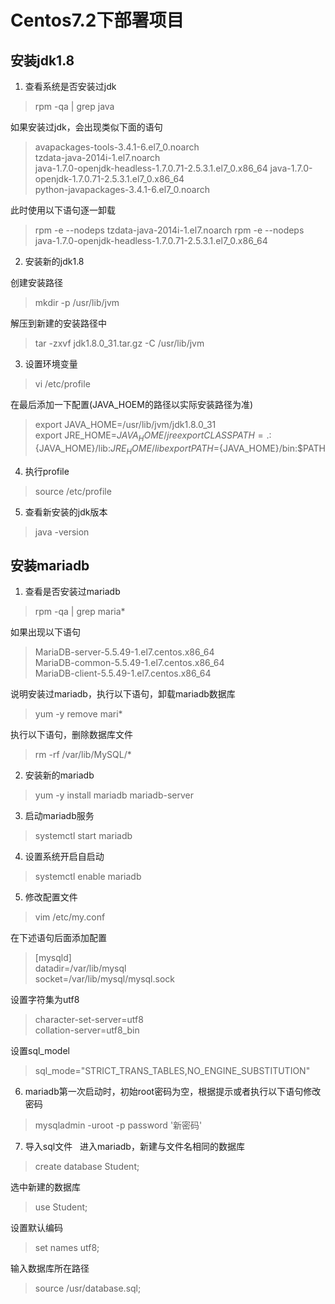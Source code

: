 
Centos7.2下部署项目
==================
安装jdk1.8
---------------
1. 查看系统是否安装过jdk 
>rpm -qa | grep java  


如果安装过jdk，会出现类似下面的语句
> avapackages-tools-3.4.1-6.el7_0.noarch  
> tzdata-java-2014i-1.el7.noarch  
> java-1.7.0-openjdk-headless-1.7.0.71-2.5.3.1.el7_0.x86_64 
> java-1.7.0-openjdk-1.7.0.71-2.5.3.1.el7_0.x86_64  
> python-javapackages-3.4.1-6.el7_0.noarch  

此时使用以下语句逐一卸载  
>rpm -e --nodeps tzdata-java-2014i-1.el7.noarch 
>rpm -e --nodeps java-1.7.0-openjdk-headless-1.7.0.71-2.5.3.1.el7_0.x86_64 

2. 安装新的jdk1.8 

创建安装路径  
> mkdir  -p /usr/lib/jvm  

解压到新建的安装路径中 
> tar  -zxvf jdk1.8.0_31.tar.gz -C  /usr/lib/jvm  

3. 设置环境变量 
> vi  /etc/profile  

在最后添加一下配置(JAVA_HOEM的路径以实际安装路径为准) 
>export JAVA_HOME=/usr/lib/jvm/jdk1.8.0_31  
>export JRE_HOME=${JAVA_HOME}/jre   
>export CLASSPATH=.:${JAVA_HOME}/lib:${JRE_HOME}/lib  
>export  PATH=${JAVA_HOME}/bin:$PATH  

4. 执行profile  
>source /etc/profile  

5. 查看新安装的jdk版本  
>java -version


安装mariadb 
----------  
1. 查看是否安装过mariadb  
>rpm -qa | grep maria*  

如果出现以下语句  
>MariaDB-server-5.5.49-1.el7.centos.x86_64  
>MariaDB-common-5.5.49-1.el7.centos.x86_64  
>MariaDB-client-5.5.49-1.el7.centos.x86_64  

说明安装过mariadb，执行以下语句，卸载mariadb数据库  
>yum -y remove mari*  

执行以下语句，删除数据库文件  
>rm -rf /var/lib/MySQL/*  

2. 安装新的mariadb 
>yum -y install mariadb mariadb-server  

3. 启动mariadb服务 
>systemctl start mariadb  

4. 设置系统开启自启动  
>systemctl enable mariadb 

5. 修改配置文件 
>vim /etc/my.conf 

在下述语句后面添加配置 
>[mysqld]   
>datadir=/var/lib/mysql   
>socket=/var/lib/mysql/mysql.sock   

设置字符集为utf8  
>character-set-server=utf8  
>collation-server=utf8_bin  

设置sql_model 
>sql_mode="STRICT_TRANS_TABLES,NO_ENGINE_SUBSTITUTION"  

6. mariadb第一次启动时，初始root密码为空，根据提示或者执行以下语句修改密码   
>mysqladmin  -uroot -p  password '新密码'  

7. 导入sql文件  
进入mariadb，新建与文件名相同的数据库  
>create database Student; 

选中新建的数据库  
> use Student;  

设置默认编码  
>set names utf8;  

输入数据库所在路径 
>source /usr/database.sql;


